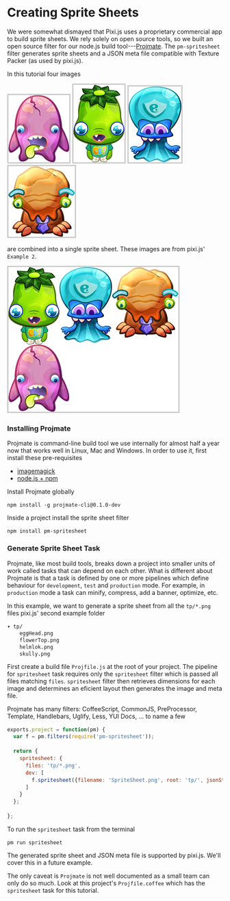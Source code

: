 
<style>
img  {
  border: solid 3px #ccc;
}
#logo {
    border: none;
}
</style>

# Creating Sprite Sheets

We were somewhat dismayed that Pixi.js uses a proprietary commercial app to build sprite sheets.
We rely solely on open source tools, so we built an open source filter for our node.js build tool---[Projmate](http://projmate.github.io).
The `pm-spritesheet` filter generates sprite sheets and a JSON meta file compatible with Texture Packer (as used by pixi.js).

In this tutorial four images

![](examples/img/tp/eggHead.png)
![](examples/img/tp/flowerTop.png)
![](examples/img/tp/helmlok.png)
![](examples/img/tp/skully.png)

are combined into a single sprite sheet. These images are from pixi.js' `Example 2`.

![](examples/img/tp/spritesheet.png)


### Installing Projmate

Projmate is command-line build tool we use internally for almost half a year now
that works well in Linux, Mac and Windows.  In order to use it, first install
these pre-requisites

*   [imagemagick](http://www.imagemagick.org/script/index.php)
*   [node.js + npm](http://nodejs.org/)

Install Projmate globally

    npm install -g projmate-cli@0.1.0-dev

Inside a project install the sprite sheet filter

    npm install pm-spritesheet


### Generate Sprite Sheet Task

Projmate, like most build tools, breaks down a project into smaller units of work called tasks that can
depend on each other. What is different about Projmate is that a task is defined by one or more pipelines which
define behaviour for `development`, `test` and `production` mode.  For example, in `production` mode a task can
minify, compress, add a banner, optimize, etc.

In this example, we want to generate a sprite sheet from all the `tp/*.png` files pixi.js' second example
folder

    ▾ tp/
        eggHead.png
        flowerTop.png
        helmlok.png
        skully.png

First create a build file `Projfile.js` at the root of your
project. The pipeline for `spritesheet` task requires only
the `spritesheet` filter which is passed all files matching `files`.
`spritesheet` filter then retrieves dimensions for each image and
determines an eficient layout then generates the image and meta file.

<div class='note'>
Projmate has many filters: CoffeeScript, CommonJS, PreProcessor,
Template, Handlebars, Uglify, Less, YUI Docs, ... to name a few
</div>

```js
exports.project = function(pm) {
  var f = pm.filters(require('pm-spritesheet'));

  return {
    spritesheet: {
      files: 'tp/*.png',
      dev: [
        f.spritesheet({filename: 'SpriteSheet.png', root: 'tp/', jsonStyle:'texturePacker'})
      ]
    }
  };

};
```

To run the `spritesheet` task from the terminal

    pm run spritesheet

The generated sprite sheet and JSON meta file is supported by pixi.js. We'll
cover this in a future example.

The only caveat is `Projmate` is not well documented as a small team can only do so much. Look at this
project's `Projfile.coffee` which has the `spritesheet` task for this tutorial.

